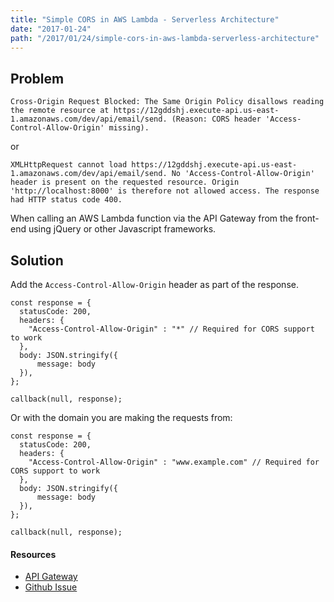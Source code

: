 ```yaml
---
title: "Simple CORS in AWS Lambda - Serverless Architecture"
date: "2017-01-24"
path: "/2017/01/24/simple-cors-in-aws-lambda-serverless-architecture"
---
```


## Problem
```
Cross-Origin Request Blocked: The Same Origin Policy disallows reading the remote resource at https://12gddshj.execute-api.us-east-1.amazonaws.com/dev/api/email/send. (Reason: CORS header 'Access-Control-Allow-Origin' missing).
```
or

```
XMLHttpRequest cannot load https://12gddshj.execute-api.us-east-1.amazonaws.com/dev/api/email/send. No 'Access-Control-Allow-Origin' header is present on the requested resource. Origin 'http://localhost:8000' is therefore not allowed access. The response had HTTP status code 400.
```

When calling an AWS Lambda function via the API Gateway from the front-end using jQuery or other Javascript frameworks. 

## Solution
Add the `Access-Control-Allow-Origin` header as part of the response. 


	const response = {
      statusCode: 200,
      headers: {
        "Access-Control-Allow-Origin" : "*" // Required for CORS support to work
      },
      body: JSON.stringify({
          message: body
      }),
    };

    callback(null, response);

Or with the domain you are making the requests from:

	const response = {
      statusCode: 200,
      headers: {
        "Access-Control-Allow-Origin" : "www.example.com" // Required for CORS support to work
      },
      body: JSON.stringify({
          message: body
      }),
    };

    callback(null, response);
    
#### Resources

- [API Gateway](https://serverless.com/framework/docs/providers/aws/events/apigateway/)
- [Github Issue](https://github.com/serverless/serverless/issues/1955)

 

